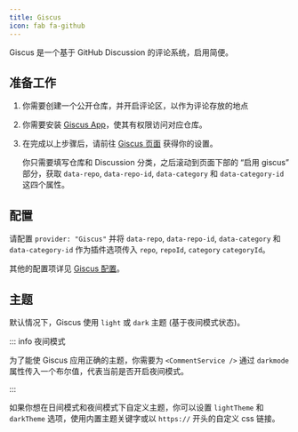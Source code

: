 ```yaml
---
title: Giscus
icon: fab fa-github
---
```


Giscus 是一个基于 GitHub Discussion 的评论系统，启用简便。

<!-- more -->

## 准备工作

1. 你需要创建一个公开仓库，并开启评论区，以作为评论存放的地点
1. 你需要安装 [Giscus App](https://github.com/apps/giscus)，使其有权限访问对应仓库。
1. 在完成以上步骤后，请前往 [Giscus 页面](https://giscus.app/zh-CN) 获得你的设置。

   你只需要填写仓库和 Discussion 分类，之后滚动到页面下部的 “启用 giscus” 部分，获取 `data-repo`, `data-repo-id`, `data-category` 和 `data-category-id` 这四个属性。

## 配置

请配置 `provider: "Giscus"` 并将 `data-repo`, `data-repo-id`, `data-category` 和 `data-category-id` 作为插件选项传入 `repo`, `repoId`, `category` `categoryId`。

其他的配置项详见 [Giscus 配置](../config/giscus.md)。

## 主题

默认情况下，Giscus 使用 `light` 或 `dark` 主题 (基于夜间模式状态)。

::: info 夜间模式

为了能使 Giscus 应用正确的主题，你需要为 `<CommentService />` 通过 `darkmode` 属性传入一个布尔值，代表当前是否开启夜间模式。

:::

如果你想在日间模式和夜间模式下自定义主题，你可以设置 `lightTheme` 和 `darkTheme` 选项，使用内置主题关键字或以 `https://` 开头的自定义 css 链接。
